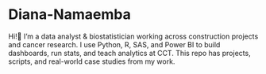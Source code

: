 # Diana-Namaemba
Hi!👋  I’m a data analyst &amp; biostatistician working across construction projects and cancer research. I use Python, R, SAS, and Power BI to build dashboards, run stats, and teach analytics at CCT. This repo has projects, scripts, and real-world case studies from my work.
